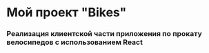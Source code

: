 # Мой проект "Bikes"
### Реализация клиентской части приложения по прокату велосипедов с использованием React
